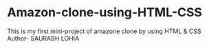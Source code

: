# Amazon-clone-using-HTML-CSS
This is my first mini-project of amazone clone by using HTML &amp; CSS
Author- SAURABH LOHIA

